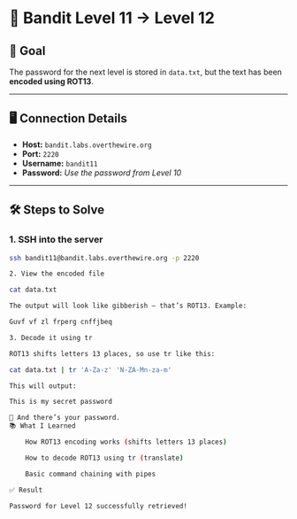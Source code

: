 # 🔁 Bandit Level 11 → Level 12

## 🧠 Goal

The password for the next level is stored in `data.txt`, but the text has been **encoded using ROT13**.

---

## 🖥️ Connection Details

- **Host:** `bandit.labs.overthewire.org`
- **Port:** `2220`
- **Username:** `bandit11`
- **Password:** _Use the password from Level 10_

---

## 🛠️ Steps to Solve

### 1. SSH into the server

```bash
ssh bandit11@bandit.labs.overthewire.org -p 2220

2. View the encoded file

cat data.txt

The output will look like gibberish — that’s ROT13. Example:

Guvf vf zl frperg cnffjbeq

3. Decode it using tr

ROT13 shifts letters 13 places, so use tr like this:

cat data.txt | tr 'A-Za-z' 'N-ZA-Mn-za-m'

This will output:

This is my secret password

🎯 And there’s your password.
📚 What I Learned

    How ROT13 encoding works (shifts letters 13 places)

    How to decode ROT13 using tr (translate)

    Basic command chaining with pipes

✅ Result

Password for Level 12 successfully retrieved!
